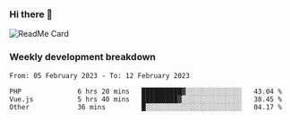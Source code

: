 ### Hi there 👋

<!--
**itzcy/itzcy** is a ✨ _special_ ✨ repository because its `README.md` (this file) appears on your GitHub profile.

Here are some ideas to get you started:

- 🔭 I’m currently working on ...
- 🌱 I’m currently learning ...
- 👯 I’m looking to collaborate on ...
- 🤔 I’m looking for help with ...
- 💬 Ask me about ...
- 📫 How to reach me: ...
- 😄 Pronouns: ...
- ⚡ Fun fact: ...
-->
![ReadMe Card](https://github-readme-stats.vercel.app/api?username=itzcy&show_icons=true&title_color=2d3198&icon_color=797cb8&text_color=24292e&bg_color=f6f8fa)

### Weekly development breakdown
<!--START_SECTION:waka-->

```text
From: 05 February 2023 - To: 12 February 2023

PHP              6 hrs 20 mins   ██████████▓░░░░░░░░░░░░░░   43.04 %
Vue.js           5 hrs 40 mins   █████████▓░░░░░░░░░░░░░░░   38.45 %
Other            36 mins         █░░░░░░░░░░░░░░░░░░░░░░░░   04.17 %
```

<!--END_SECTION:waka-->
